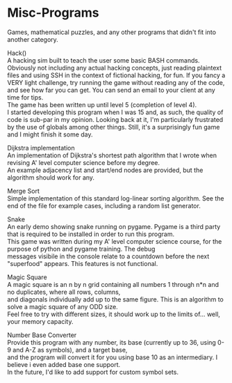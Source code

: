 # Misc-Programs
Games, mathematical puzzles, and any other programs that didn't fit into another category.

Hack()    
A hacking sim built to teach the user some basic BASH commands. Obviously not including any actual hacking concepts, just reading plaintext files and using SSH in the context of fictional hacking, for fun.
If you fancy a VERY light challenge, try running the game without reading any of the code, and see how far you can get.
You can send an email to your client at any time for tips.  
The game has been written up until level 5 (completion of level 4).  
I started developing this program when I was 15 and, as such, the quality of code is sub-par in my opinion. Looking back at it, I'm particularly frustrated by the use of globals among other things. Still, it's a surprisingly fun game and I might finish it some day.  
  
Dijkstra implementation  
An implementation of Dijkstra's shortest path algorithm that I wrote when revising A' level computer science before my degree.  
An example adjacency list and start/end nodes are provided, but the algorithm should work for any.  
  
Merge Sort  
Simple implementation of this standard log-linear sorting algorithm. See the end of the file for example cases, including a random list generator.  
  
Snake  
An early demo showing snake running on pygame. Pygame is a third party that is required to be installed in order to run this program.  
This game was written during my A' level computer science course, for the purpose of python and pygame training. The debug  
messages visibile in the console relate to a countdown before the next "superfood" appears. This features is not functional.  
  
Magic Square  
A magic square is an n by n grid containing all numbers 1 through n*n and no duplicates, where all rows, columns,  
and diagonals individually add up to the same figure. This is an algorithm to solve a magic square of any ODD size.  
Feel free to try with different sizes, it should work up to the limits of... well, your memory capacity.  
  
Number Base Converter  
Provide this program with any number, its base (currently up to 36, using 0-9 and A-Z as symbols), and a target base,  
and the program will convert it for you using base 10 as an intermediary. I believe i even added base one support.  
In the future, I'd like to add support for custom symbol sets.
